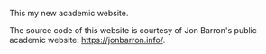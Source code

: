 This my new academic website. 

The source code of this website is courtesy of Jon Barron's public academic website: https://jonbarron.info/. 